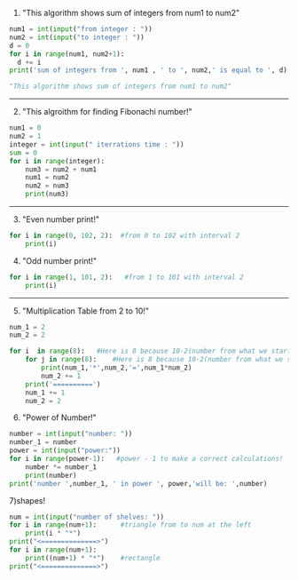 1) "This algorithm shows sum of integers from num1 to num2"
```python
num1 = int(input("from integer : "))
num2 = int(input("to integer : "))
d = 0
for i in range(num1, num2+1):
  d += i
print('sum of integers from ', num1 , ' to ', num2,' is equal to ', d)

"This algorithm shows sum of integers from num1 to num2"
```
-----------------------------------------------------------------------
2) "This algroithm for finding Fibonachi number!"
```python
num1 = 0
num2 = 1
integer = int(input(" iterrations time : "))
sum = 0
for i in range(integer):
    num3 = num2 + num1
    num1 = num2
    num2 = num3
    print(num3)
```
-----------------------------------------------------------------------
3) "Even number print!"
```python
for i in range(0, 102, 2):  #from 0 to 102 with interval 2
    print(i)
```
4) "Odd number print!"
```python
for i in range(1, 101, 2):   #from 1 to 101 with interval 2
    print(i)
```
-----------------------------------------------------------------------
5) "Multiplication Table from 2 to 10!"
```python
num_1 = 2
num_2 = 2

for i  in range(8):   #Here is 8 because 10-2(number from what we start(num_1)) = 8
    for j in range(8):    #Here is 8 because 10-2(number from what we start(num_2)) = 8
        print(num_1,'*',num_2,'=',num_1*num_2)
        num_2 += 1
    print('==========')
    num_1 += 1
    num_2 = 2
```
6) "Power of Number!"
```python
number = int(input("number: "))
number_1 = number
power = int(input("power:"))  
for i in range(power-1):   #power - 1 to make a correct calculations! 
    number *= number_1
    print(number)
print('number ',number_1, ' in power ', power,'will be: ',number)
```
7)shapes!
```python
num = int(input("number of shelves: "))
for i in range(num+1):      #triangle from to num at the left
    print(i * "*")
print("<==============>")
for i in range(num+1):
    print((num+1) * "*")    #rectangle
print("<==============>")

```
